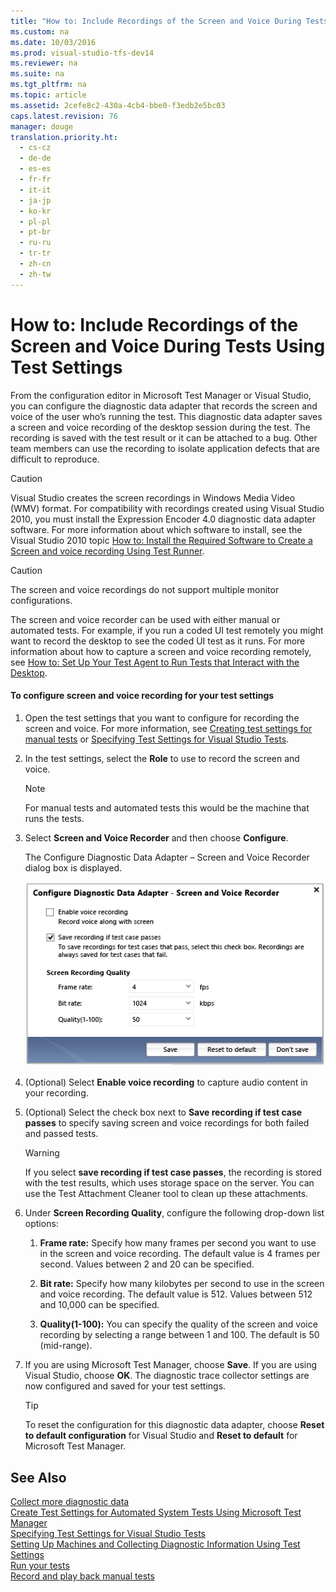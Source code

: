 ```yaml
---
title: "How to: Include Recordings of the Screen and Voice During Tests Using Test Settings"
ms.custom: na
ms.date: 10/03/2016
ms.prod: visual-studio-tfs-dev14
ms.reviewer: na
ms.suite: na
ms.tgt_pltfrm: na
ms.topic: article
ms.assetid: 2cefe8c2-430a-4cb4-bbe0-f3edb2e5bc03
caps.latest.revision: 76
manager: douge
translation.priority.ht: 
  - cs-cz
  - de-de
  - es-es
  - fr-fr
  - it-it
  - ja-jp
  - ko-kr
  - pl-pl
  - pt-br
  - ru-ru
  - tr-tr
  - zh-cn
  - zh-tw
---
```

# How to: Include Recordings of the Screen and Voice During Tests Using Test Settings
From the configuration editor in Microsoft Test Manager or Visual Studio, you can configure the diagnostic data adapter that records the screen and voice of the user who’s running the test. This diagnostic data adapter saves a screen and voice recording of the desktop session during the test. The recording is saved with the test result or it can be attached to a bug. Other team members can use the recording to isolate application defects that are difficult to reproduce.  
  
> [!CAUTION]
>  Visual Studio creates the screen recordings in Windows Media Video (WMV) format. For compatibility with recordings created using Visual Studio 2010, you must install the Expression Encoder 4.0 diagnostic data adapter software. For more information about which software to install, see the Visual Studio 2010 topic [How to: Install the Required Software to Create a Screen and voice recording Using Test Runner](http://go.microsoft.com/fwlink/?LinkID=251910).  
  
> [!CAUTION]
>  The screen and voice recordings do not support multiple monitor configurations.  
  
 The screen and voice recorder can be used with either manual or automated tests. For example, if you run a coded UI test remotely you might want to record the desktop to see the coded UI test as it runs. For more information about how to capture a screen and voice recording remotely, see [How to: Set Up Your Test Agent to Run Tests that Interact with the Desktop](../dv_TeamTestALM/How-to--Set-Up-Your-Test-Agent-to-Run-Tests-that-Interact-with-the-Desktop.md).  
  
#### To configure screen and voice recording for your test settings  
  
1.  Open the test settings that you want to configure for recording the screen and voice. For more information, see [Creating test settings for manual tests](../dv_TeamTestALM/Collect-more-diagnostic-data-in-manual-tests.md#CreatePlan) or [Specifying Test Settings for Visual Studio Tests](../dv_TeamTestALM/Specifying-Test-Settings-for-Visual-Studio-Tests.md).  
  
2.  In the test settings, select the **Role** to use to record the screen and voice.  
  
    > [!NOTE]
    >  For manual tests and automated tests this would be the machine that runs the tests.  
  
3.  Select **Screen and Voice Recorder** and then choose **Configure**.  
  
     The Configure Diagnostic Data Adapter – Screen and Voice Recorder dialog box is displayed.  
  
     ![Video configuration](../dv_TeamTestALM/media/TestSettingVideoConfigGDR.png "TestSettingVideoConfigGDR")  
  
4.  (Optional) Select **Enable voice recording** to capture audio content in your recording.  
  
5.  (Optional) Select the check box next to **Save recording if test case passes** to specify saving screen and voice recordings for both failed and passed tests.  
  
    > [!WARNING]
    >  If you select **save recording if test case passes**, the recording is stored with the test results, which uses storage space on the server. You can use the Test Attachment Cleaner tool to clean up these attachments.  
  
6.  Under **Screen Recording Quality**, configure the following drop-down list options:  
  
    1.  **Frame rate:** Specify how many frames per second you want to use in the screen and voice recording. The default value is 4 frames per second. Values between 2 and 20 can be specified.  
  
    2.  **Bit rate:** Specify how many kilobytes per second to use in the screen and voice recording. The default value is 512. Values between 512 and 10,000 can be specified.  
  
    3.  **Quality(1-100):** You can specify the quality of the screen and voice recording by selecting a range between 1 and 100. The default is 50 (mid-range).  
  
7.  If you are using Microsoft Test Manager, choose **Save**. If you are using Visual Studio, choose **OK**. The diagnostic trace collector settings are now configured and saved for your test settings.  
  
    > [!TIP]
    >  To reset the configuration for this diagnostic data adapter, choose **Reset to default configuration** for Visual Studio and **Reset to default** for Microsoft Test Manager.  
  
## See Also  
 [Collect more diagnostic data](../dv_TeamTestALM/Collect-more-diagnostic-data-in-manual-tests.md)   
 [Create Test Settings for Automated System Tests Using Microsoft Test Manager](../Topic/Create%20Test%20Settings%20for%20Automated%20System%20Tests%20Using%20Microsoft%20Test%20Manager.md)   
 [Specifying Test Settings for Visual Studio Tests](../dv_TeamTestALM/Specifying-Test-Settings-for-Visual-Studio-Tests.md)   
 [Setting Up Machines and Collecting Diagnostic Information Using Test Settings](../dv_TeamTestALM/Setting-Up-Machines-and-Collecting-Diagnostic-Information-Using-Test-Settings.md)   
 [Run your tests](../dv_TeamTestALM/Running-manual-tests-using-the-web-portal.md)   
 [Record and play back manual tests](../dv_TeamTestALM/Record-and-play-back-manual-tests.md)